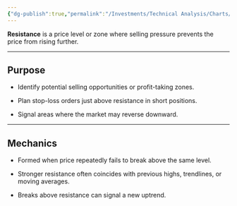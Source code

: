 ```yaml
---
{"dg-publish":true,"permalink":"/Investments/Technical Analysis/Charts/Chart Patterns/Resistance/"}
---
```


**Resistance** is a price level or zone where selling pressure prevents the price from rising further.

---

## Purpose

- Identify potential selling opportunities or profit-taking zones.
    
- Plan stop-loss orders just above resistance in short positions.
    
- Signal areas where the market may reverse downward.
    

---

## Mechanics

- Formed when price repeatedly fails to break above the same level.
    
- Stronger resistance often coincides with previous highs, trendlines, or moving averages.
    
- Breaks above resistance can signal a new uptrend.